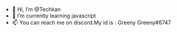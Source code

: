 - 👋 Hi, I’m @Techkan
- 🌱 I’m currently learning javascript
- 📫 You can reach me on discord.My id is : Greeny Greeny#6747

<!---
GarvKapoor/GarvKapoor is a ✨ special ✨ repository because its `README.md` (this file) appears on your GitHub profile.
You can click the Preview link to take a look at your changes.
--->

